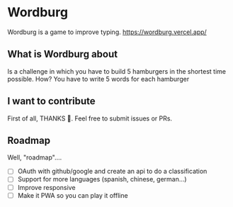 # Wordburg

Wordburg is a game to improve typing. https://wordburg.vercel.app/

## What is Wordburg about

Is a challenge in which you have to build 5 hamburgers in the shortest time possible. How? You have to write 5 words for each hamburger

## I want to contribute

First of all, THANKS 💓. Feel free to submit issues or PRs.

## Roadmap

Well, "roadmap"....

- [ ] OAuth with github/google and create an api to do a classification
- [ ] Support for more languages (spanish, chinese, german...)
- [ ] Improve responsive
- [ ] Make it PWA so you can play it offline
